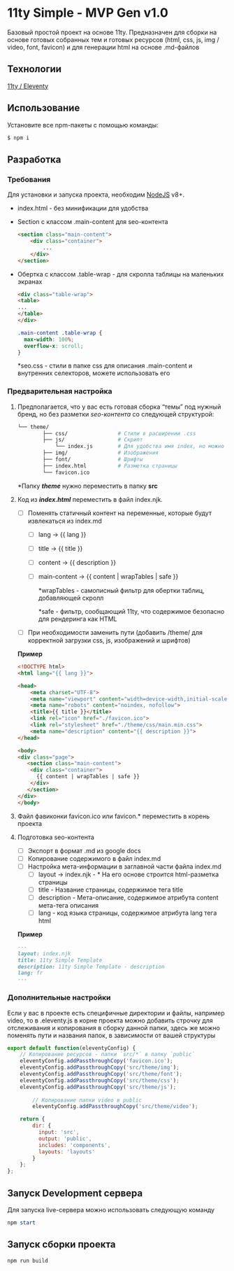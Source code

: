 # 11ty Simple - MVP Gen v1.0

Базовый простой проект на основе 11ty. Предназначен для сборки на основе готовых собранных тем и готовых ресурсов (html, css, js, img / video, font, favicon) и для генерации html на основе .md-файлов

## Технологии

[11ty / Eleventy](https://www.11ty.dev/)

## **Использование**

Установите все npm-пакеты с помощью команды:

```bash
$ npm i 
```

## Разработка

### Требования

Для установки и запуска проекта, необходим [NodeJS](https://nodejs.org/) v8+.

- index.html - без минификации для удобства
- Section с классом .main-content для seo-контента
    
    ```html
    <section class="main-content">
        <div class="container">
            ... 
        </div>
    </section>
    ```
    
- Обертка с классом .table-wrap - для скролла таблицы на маленьких экранах
    
    ```html
    <div class="table-wrap">
	<table>
	...
	</table>
    </div>
    ```
    
    ```css
    .main-content .table-wrap {
      max-width: 100%;
      overflow-x: scroll;
    }
    ```
    
    *seo.css - стили в папке css для описания .main-content и внутренних селекторов, можете использовать его
    

### Предварительная настройка

1. Предполагается, что у вас есть готовая сборка “темы”  под нужный бренд, но без разметки *seo-контента* со следующей структурой:
    
    ```bash
    └── theme/                
	    	├── css/                # Стили в расширении .css
	    	├── js/                 # Скрипт
	    	    └── index.js      	# Для удобства имя index, но можно изменить в подключении в разметке и добавить дополнительные скрипты      
	        ├── img/                # Изображения
	        ├── font/               # Шрифты
	        ├── index.html          # Разметка страницы 		
	        └── favicon.ico
    ```
    
    *Папку ***theme*** нужно переместить в папку **src**
    
2. Код из ***index.html*** переместить в файл index.njk.
    - [ ]  Поменять статичный контент на переменные, которые будут извлекаться из index.md
	    - [ ]  lang → {{ lang }}
	    - [ ]  title → {{ title }}
	    - [ ]  content → {{ description }}
	    - [ ]  main-content → {{ content | wrapTables | safe }}
	        
	        *wrapTables - самописный фильтр для обертки таблиц, добавляющей скролл
	        
	        *safe - фильтр, сообщающий 11ty, что содержимое безопасно для рендеринга как HTML
        
    - [ ]  При необходимости заменить пути (добавить /theme/ для корректной загрузки css, js, изображений и шрифтов)
    
    **Пример**
    
    ```html
    <!DOCTYPE html>
    <html lang="{{ lang }}">
    
    <head>
        <meta charset="UTF-8">
        <meta name="viewport" content="width=device-width,initial-scale=1">
        <meta name="robots" content="noindex, nofollow">
        <title>{{ title }}</title>
        <link rel="icon" href="./favicon.ico">
        <link rel="stylesheet" href="./theme/css/main.min.css">
        <meta name="description" content="{{ description }}">
    </head>
    
    <body>
	<div class="page">
	   <section class="main-content">
		<div class="container">
		  {{ content | wrapTables | safe }}  
		</div>
	   </section>
	</div>
    </body>
    ```
    

1. Файл фавиконки favicon.ico или favicon.* переместить в корень проекта
2. Подготовка seo-контента
    - [ ]  Экспорт в формат .md из google docs
    - [ ]  Копирование содержимого в файл index.md
    - [ ]  Настройка мета-информации в заглавной части файла index.md
        - [ ]  layout → index.njk - * На его основе строится html-разметка страницы
        - [ ]  title - Название страницы, содержимое тега title
        - [ ]  description - Мета-описание, содержимое атрибута content мета-тега описания
        - [ ]  lang - код языка страницы, содержимое атрибута lang тега html
    
    **Пример**
    
    ```markdown
    ---
    layout: index.njk
    title: 11ty Simple Template
    description: 11ty Simple Template - description
    lang: fr
    ---
    ```
    

### Дополнительные настройки

Если у вас в проекте есть специфичные директории и файлы, например video, то в .eleventy.js в корне проекта можно добавить строчку для отслеживания и копирования в сборку данной папки, здесь же можно поменять пути и названия папок, в зависимости от вашей структуры

```jsx
export default function(eleventyConfig) {
    // Копирование ресурсов - папки `src/*` в папку `public`
    eleventyConfig.addPassthroughCopy('favicon.ico');
    eleventyConfig.addPassthroughCopy('src/theme/img');
    eleventyConfig.addPassthroughCopy('src/theme/font');
    eleventyConfig.addPassthroughCopy('src/theme/css');
    eleventyConfig.addPassthroughCopy('src/theme/js');
		
		// Копирование папки video в public
		eleventyConfig.addPassthroughCopy('src/theme/video');

    return {
        dir: {
          input: 'src',
          output: 'public',
          includes: 'components',
          layouts: 'layouts'
        }
    };
};
```

## **Запуск Development сервера**

Для запуска live-сервера можно использовать следующую команду

```powershell
npm start
```

## Запуск сборки проекта

```powershell
npm run build
```
